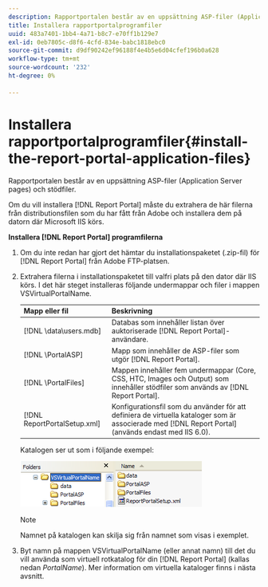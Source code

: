 ```yaml
---
description: Rapportportalen består av en uppsättning ASP-filer (Application Server pages) och stödfiler.
title: Installera rapportportalprogramfiler
uuid: 483a7401-1bb4-4a71-b8c7-e70ff1b129e7
exl-id: 0eb7805c-d8f6-4cfd-834e-babc1818ebc0
source-git-commit: d9df90242ef96188f4e4b5e6d04cfef196b0a628
workflow-type: tm+mt
source-wordcount: '232'
ht-degree: 0%

---
```


# Installera rapportportalprogramfiler{#install-the-report-portal-application-files}

Rapportportalen består av en uppsättning ASP-filer (Application Server pages) och stödfiler.

Om du vill installera [!DNL Report Portal] måste du extrahera de här filerna från distributionsfilen som du har fått från Adobe och installera dem på datorn där Microsoft IIS körs.

**Installera  [!DNL Report Portal] programfilerna**

1. Om du inte redan har gjort det hämtar du installationspaketet (.zip-fil) för [!DNL Report Portal] från Adobe FTP-platsen.
1. Extrahera filerna i installationspaketet till valfri plats på den dator där IIS körs. I det här steget installeras följande undermappar och filer i mappen VSVirtualPortalName.

   | Mapp eller fil | Beskrivning |
   |---|---|
   | [!DNL \data\users.mdb] | Databas som innehåller listan över auktoriserade [!DNL Report Portal]-användare. |
   | [!DNL \PortalASP\] | Mapp som innehåller de ASP-filer som utgör [!DNL Report Portal]. |
   | [!DNL \PortalFiles\] | Mappen innehåller fem undermappar (Core, CSS, HTC, Images och Output) som innehåller stödfiler som används av [!DNL Report Portal]. |
   | [!DNL ReportPortalSetup.xml] | Konfigurationsfil som du använder för att definiera de virtuella kataloger som är associerade med [!DNL Report Portal] (används endast med IIS 6.0). |

   Katalogen ser ut som i följande exempel:

   ![](assets/rptPort_scrn_installDir.png)

   >[!NOTE]
   >
   >Namnet på katalogen kan skilja sig från namnet som visas i exemplet.

1. Byt namn på mappen VSVirtualPortalName (eller annat namn) till det du vill använda som virtuell rotkatalog för din [!DNL Report Portal] (kallas nedan *PortalName*). Mer information om virtuella kataloger finns i nästa avsnitt.
